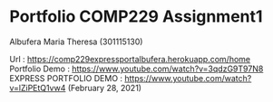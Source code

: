 
# Portfolio COMP229 Assignment1 
Albufera Maria Theresa (301115130)

Url :  https://comp229expressportalbufera.herokuapp.com/home
<br/>
Portfolio Demo : https://www.youtube.com/watch?v=3qdzG9T97N8
<br/>
EXPRESS PORTFOLIO DEMO : https://www.youtube.com/watch?v=lZiPEtQ1vw4 (February 28, 2021)

